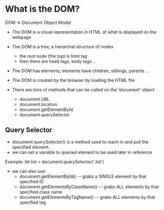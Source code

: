 # What is the DOM?

DOM => Document Object Model

* The DOM is a visual representation in HTML of what is displayed on the webpage

* The DOM is a tree; a hierarchal structure of nodes
    * the root node (the top) is html tag
    * then there are head tags, body tags ..

* The DOM has elements; elements have children, siblings, parents ...

* The DOM is created by the browser by loading the HTML file

* There are tons of methods that can be called on the 'document' object
    * document.URL
    * document.location
    * document.getElementById
    * document.querySelector


## Query Selector

* document.querySelector() is a method used to reach in and pull the specified element. 
* we can set a variable to queried element to be used later in reference

Example:
    let list = document.querySelector('.list')


* we can also use:
    * document.getElementById() -- grabs a SINGLE element by that specified ID
    * document.getElementsByClassName() -- grabs ALL elements by that specified class name
    * document.getElementsByTagName() -- grabs ALL elements by that specified tag

